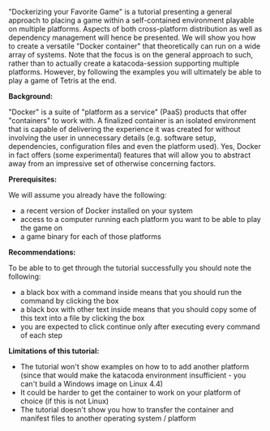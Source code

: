"Dockerizing your Favorite Game" is a tutorial presenting a general approach to placing a game within a self-contained environment playable on multiple platforms. Aspects of both cross-platform distribution as well as dependency management will hence be presented. We will show you how to create a versatile "Docker container" that theoretically can run on a wide array of systems. Note that the focus is on the general approach to such, rather than to actually create a katacoda-session supporting multiple platforms. However, by following the examples you will ultimately be able to play a game of Tetris at the end.

**Background:**

"Docker" is a suite of "platform as a service" (PaaS) products that offer "containers" to work with. A finalized container is an isolated environment that is capable of delivering the experience it was created for without involving the user in unnecessary details (e.g. software setup, dependencies, configuration files and even the platform used). Yes, Docker in fact offers (some experimental) features that will allow you to abstract away from an impressive set of otherwise concerning factors.

**Prerequisites:**

We will assume you already have the following:

- a recent version of Docker installed on your system
- access to a computer running each platform you want to be able to play the game on
- a game binary for each of those platforms

**Recommendations:**

To be able to to get through the tutorial successfully you should note the following:

- a black box with a command inside means that you should run the command by clicking the box
- a black box with other text inside means that you should copy some of this text into a file by clicking the box
- you are expected to click continue only after executing every command of each step

**Limitations of this tutorial:**

- The tutorial won't show examples on how to to add another platform (since that would make the katacoda environment insufficient - you can't build a Windows image on Linux 4.4)
- It could be harder to get the container to work on your platform of choice (if this is not Linux)
- The tutorial doesn't show you how to transfer the container and manifest files to another operating system / platform

